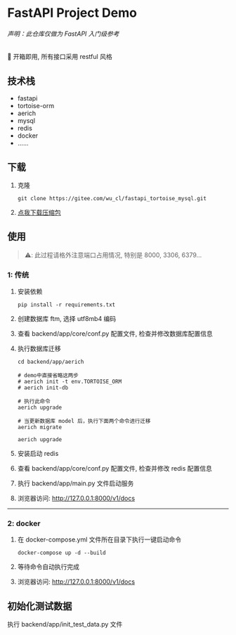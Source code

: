 # FastAPI Project Demo

###### 声明：此仓库仅做为 FastAPI 入门级参考

📢 开箱即用, 所有接口采用 restful 风格

## 技术栈

- fastapi
- tortoise-orm
- aerich
- mysql
- redis
- docker
- ......

## 下载

1. 克隆

    ```shell
    git clone https://gitee.com/wu_cl/fastapi_tortoise_mysql.git
    ```

2. [点我下载压缩包](https://gitee.com/wu_cl/fastapi_tortoise_mysql/repository/archive/master.zip)

## 使用

> ⚠️: 此过程请格外注意端口占用情况, 特别是 8000, 3306, 6379...

### 1: 传统

1. 安装依赖
    ```shell
    pip install -r requirements.txt
    ```

3. 创建数据库 ftm, 选择 utf8mb4 编码
4. 查看 backend/app/core/conf.py 配置文件, 检查并修改数据库配置信息
5. 执行数据库迁移
    ```shell
    cd backend/app/aerich
    
    # demo中直接省略这两步
    # aerich init -t env.TORTOISE_ORM  
    # aerich init-db
    
    # 执行此命令
    aerich upgrade
    
    # 当更新数据库 model 后，执行下面两个命令进行迁移
    aerich migrate
    
    aerich upgrade
    ```

6. 安装启动 redis
7. 查看 backend/app/core/conf.py 配置文件, 检查并修改 redis 配置信息
8. 执行 backend/app/main.py 文件启动服务
9. 浏览器访问: http://127.0.0.1:8000/v1/docs

---

### 2: docker

1. 在 docker-compose.yml 文件所在目录下执行一键启动命令

    ```shell
    docker-compose up -d --build
    ```
2. 等待命令自动执行完成

3. 浏览器访问: http://127.0.0.1:8000/v1/docs

## 初始化测试数据

执行 backend/app/init_test_data.py 文件
